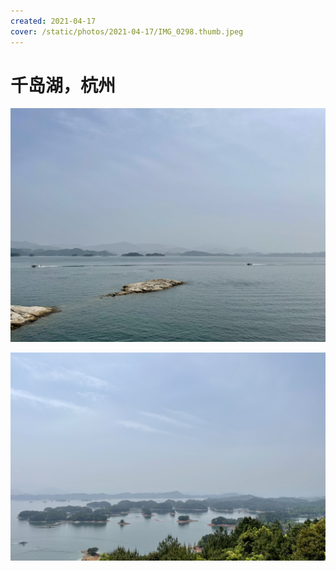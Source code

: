 ```yaml
---
created: 2021-04-17
cover: /static/photos/2021-04-17/IMG_0298.thumb.jpeg
---
```


# 千岛湖，杭州

![](/static/photos/2021-04-17/IMG_0298.jpeg)

![](/static/photos/2021-04-17/IMG_0285.jpeg)
